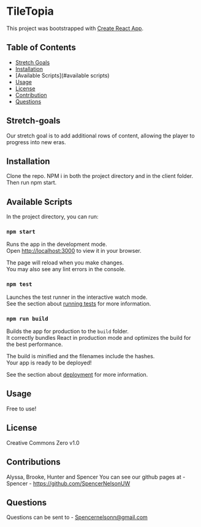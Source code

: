 # TileTopia

This project was bootstrapped with [Create React App](https://github.com/facebook/create-react-app).

  ## Table of Contents
  - [Stretch Goals](#stretch-goals)
  - [Installation](#installation)
  - [Available Scripts](#available scripts)
  - [Usage](#usage)
  - [License](#license)
  - [Contribution](#contribution)
  - [Questions](#question)

## Stretch-goals

Our stretch goal is to add additional rows of content, allowing the player to progress into new eras. 

## Installation

Clone the repo. NPM i in both the project directory and in the client folder. Then run npm start.

## Available Scripts 

In the project directory, you can run:

### `npm start`

Runs the app in the development mode.\
Open [http://localhost:3000](http://localhost:3000) to view it in your browser.

The page will reload when you make changes.\
You may also see any lint errors in the console.

### `npm test`

Launches the test runner in the interactive watch mode.\
See the section about [running tests](https://facebook.github.io/create-react-app/docs/running-tests) for more information.

### `npm run build`

Builds the app for production to the `build` folder.\
It correctly bundles React in production mode and optimizes the build for the best performance.

The build is minified and the filenames include the hashes.\
Your app is ready to be deployed!

See the section about [deployment](https://facebook.github.io/create-react-app/docs/deployment) for more information.

## Usage

Free to use!

## License 

Creative Commons Zero v1.0

## Contributions 

Alyssa, Brooke, Hunter and Spencer
You can see our github pages at -
Spencer - https://github.com/SpencerNelsonUW

## Questions
Questions can be sent to -
Spencernelsonn@gmail.com
